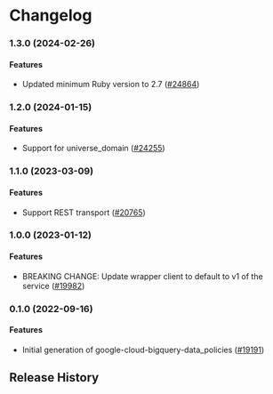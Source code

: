# Changelog

### 1.3.0 (2024-02-26)

#### Features

* Updated minimum Ruby version to 2.7 ([#24864](https://github.com/googleapis/google-cloud-ruby/issues/24864)) 

### 1.2.0 (2024-01-15)

#### Features

* Support for universe_domain ([#24255](https://github.com/googleapis/google-cloud-ruby/issues/24255)) 

### 1.1.0 (2023-03-09)

#### Features

* Support REST transport ([#20765](https://github.com/googleapis/google-cloud-ruby/issues/20765)) 

### 1.0.0 (2023-01-12)

#### Features

* BREAKING CHANGE: Update wrapper client to default to v1 of the service ([#19982](https://github.com/googleapis/google-cloud-ruby/issues/19982)) 

### 0.1.0 (2022-09-16)

#### Features

* Initial generation of google-cloud-bigquery-data_policies ([#19191](https://github.com/googleapis/google-cloud-ruby/issues/19191)) 

## Release History
